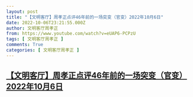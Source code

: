 ```yaml
---
layout: post
title: "【文明客厅】周孝正点评46年前的一场突变（官变）2022年10月6日"
date: 2022-10-06T23:21:55.000Z
author: 文明客厅周孝正
from: https://www.youtube.com/watch?v=eUAP6-PCPzU
tags: [ 文明客厅周孝正 ]
comments: True
categories: [ 文明客厅周孝正 ]
---
```

<!--1665098515000-->
[【文明客厅】周孝正点评46年前的一场突变（官变）2022年10月6日](https://www.youtube.com/watch?v=eUAP6-PCPzU)
------

<div>

</div>
